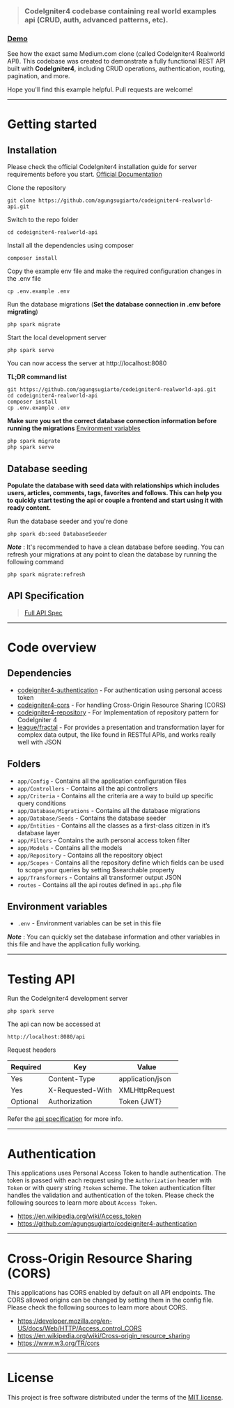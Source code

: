 > ### CodeIgniter4 codebase containing real world examples api (CRUD, auth, advanced patterns, etc).

### [Demo](http://codeigniter4-realworld-api.herokuapp.com/)
See how the exact same Medium.com clone (called CodeIgniter4 Realworld API).  This codebase was created to demonstrate a fully functional REST API built with **CodeIgniter4**, including CRUD operations, authentication, routing, pagination, and more.

Hope you'll find this example helpful. Pull requests are welcome!

----------

# Getting started

## Installation

Please check the official CodeIgniter4 installation guide for server requirements before you start. [Official Documentation](https://codeigniter4.github.io/userguide/installation/index.html)


Clone the repository

    git clone https://github.com/agungsugiarto/codeigniter4-realworld-api.git

Switch to the repo folder

    cd codeigniter4-realworld-api

Install all the dependencies using composer

    composer install

Copy the example env file and make the required configuration changes in the .env file

    cp .env.example .env

Run the database migrations (**Set the database connection in .env before migrating**)

    php spark migrate

Start the local development server

    php spark serve

You can now access the server at http://localhost:8080

**TL;DR command list**

    git https://github.com/agungsugiarto/codeigniter4-realworld-api.git
    cd codeigniter4-realworld-api
    composer install
    cp .env.example .env
    
**Make sure you set the correct database connection information before running the migrations** [Environment variables](#environment-variables)

    php spark migrate
    php spark serve

## Database seeding

**Populate the database with seed data with relationships which includes users, articles, comments, tags, favorites and follows. This can help you to quickly start testing the api or couple a frontend and start using it with ready content.**

Run the database seeder and you're done

    php spark db:seed DatabaseSeeder

***Note*** : It's recommended to have a clean database before seeding. You can refresh your migrations at any point to clean the database by running the following command

    php spark migrate:refresh

## API Specification

> [Full API Spec](https://documenter.getpostman.com/view/1062493/TVYKYvnz)

----------

# Code overview

## Dependencies

- [codeigniter4-authentication](https://github.com/agungsugiarto/codeigniter4-authentication) - For authentication using personal access token
- [codeigniter4-cors](https://github.com/agungsugiarto/codeigniter4-cors) - For handling Cross-Origin Resource Sharing (CORS)
- [codeigniter4-repository](https://github.com/agungsugiarto/codeigniter4-repository) - For Implementation of repository pattern for CodeIgniter 4
- [league/fractal](https://github.com/thephpleague/fractal) - For provides a presentation and transformation layer for complex data output, the like found in RESTful APIs, and works really well with JSON

## Folders

- `app/Config` - Contains all the application configuration files
- `app/Controllers` - Contains all the api controllers
- `app/Criteria` - Contains all the criteria are a way to build up specific query conditions
- `app/Database/Migrations` - Contains all the database migrations
- `app/Database/Seeds` - Contains the database seeder
- `app/Entities` - Contains all the classes as a first-class citizen in it’s database layer
- `app/Filters` - Contains the auth personal access token filter
- `app/Models` - Contains all the models
- `app/Repository` - Contains all the repository object
- `app/Scopes` - Contains all the repository define which fields can be used to scope your queries by setting $searchable property
- `app/Transformers` - Contains all transformer output JSON
- `routes` - Contains all the api routes defined in `api.php` file

## Environment variables

- `.env` - Environment variables can be set in this file

***Note*** : You can quickly set the database information and other variables in this file and have the application fully working.

----------

# Testing API

Run the CodeIgniter4 development server

    php spark serve

The api can now be accessed at

    http://localhost:8080/api

Request headers

| **Required** 	| **Key**              	| **Value**            	|
|----------	|------------------	|------------------	|
| Yes      	| Content-Type     	| application/json 	|
| Yes      	| X-Requested-With 	| XMLHttpRequest   	|
| Optional 	| Authorization    	| Token {JWT}      	|

Refer the [api specification](#api-specification) for more info.

----------
 
# Authentication
 
This applications uses Personal Access Token to handle authentication. The token is passed with each request using the `Authorization` header with `Token` or with query string `?token` scheme. The token authentication filter handles the validation and authentication of the token. Please check the following sources to learn more about `Access Token`.
 
- https://en.wikipedia.org/wiki/Access_token
- https://github.com/agungsugiarto/codeigniter4-authentication

----------

# Cross-Origin Resource Sharing (CORS)
 
This applications has CORS enabled by default on all API endpoints. The CORS allowed origins can be changed by setting them in the config file. Please check the following sources to learn more about CORS.
 
- https://developer.mozilla.org/en-US/docs/Web/HTTP/Access_control_CORS
- https://en.wikipedia.org/wiki/Cross-origin_resource_sharing
- https://www.w3.org/TR/cors

----------
# License

This project is free software distributed under the terms of the [MIT license](LICENSE.md).
